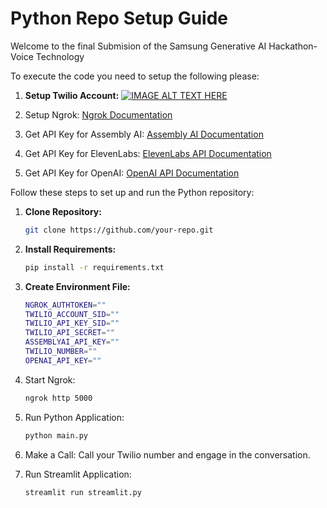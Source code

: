 # Python Repo Setup Guide

Welcome to the final Submision of the Samsung Generative AI Hackathon-Voice Technology


To execute the code you need to setup the following please:

1. **Setup Twilio Account:**
[![IMAGE ALT TEXT HERE](http://img.youtube.com/vi/dYdb7bicVyo/0.jpg)](http://www.youtube.com/watch?v=dYdb7bicVyo)

2. Setup Ngrok: [Ngrok Documentation](https://ngrok.com/download)

3. Get API Key for Assembly AI: [Assembly AI Documentation](https://www.assemblyai.com/docs/api-reference)

4. Get API Key for ElevenLabs: [ElevenLabs API Documentation](https://elevenlabs.io/api)

5. Get API Key for OpenAI: [OpenAI API Documentation](https://platform.openai.com/docs/api-reference)



Follow these steps to set up and run the Python repository:

1. **Clone Repository:**
   ```bash
   git clone https://github.com/your-repo.git

2. **Install Requirements:**
    ```bash
    pip install -r requirements.txt

3. **Create Environment File:**

    ```bash
    NGROK_AUTHTOKEN=""
    TWILIO_ACCOUNT_SID=""
    TWILIO_API_KEY_SID=""
    TWILIO_API_SECRET=""
    ASSEMBLYAI_API_KEY=""
    TWILIO_NUMBER=""
    OPENAI_API_KEY=""

4. Start Ngrok:

    ```bash
    ngrok http 5000

5. Run Python Application:

    ```bash
    python main.py


6. Make a Call:
Call your Twilio number and engage in the conversation.

7. Run Streamlit Application:

    ```bash
    streamlit run streamlit.py




